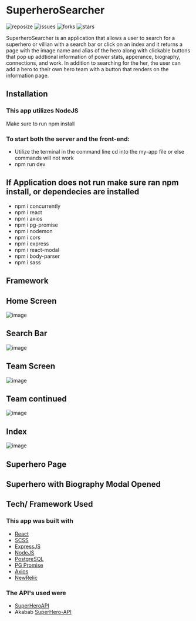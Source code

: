 # SuperheroSearcher
![reposize](https://img.shields.io/github/repo-size/savi1623/SuperheroSearcher)
![issues](https://img.shields.io/github/issues/savi1623/SuperheroSearcher)
![forks](https://img.shields.io/github/forks/savi1623/SuperheroSearcher)
![stars](https://img.shields.io/github/stars/savi1623/SuperheroSearcher)

SuperheroSearcher is an application that allows a user to search for a superhero or villian with a search bar or click on an index and it returns a page with the image name and alias of the hero along with clickable buttons that pop up addtional information of power stats, apperance, biography, connections, and work. In addition to searching for the her, the user can add a hero to their own hero team with a button that renders on the information page.

## Installation

### This app utilizes NodeJS

Make sure to run npm install

### To start both the server and the front-end:

- Utilize the terminal in the command line cd into the my-app file or else commands will not work
- npm run dev

## If Application does not run make sure ran npm install, or dependecies are installed
- npm i concurrently
- npm i react
- npm i axios
- npm i pg-promise
- npm i nodemon
- npm i cors
- npm i express
- npm i react-modal
- npm i body-parser
- npm i sass

## Framework

## Home Screen
![image](https://user-images.githubusercontent.com/49770610/76126962-b8aca000-5fbd-11ea-9746-42a5ffa29bc2.png)

## Search Bar
![image](https://user-images.githubusercontent.com/49770610/76127007-d7ab3200-5fbd-11ea-9ea4-a701af12784c.png)

## Team Screen
![image](https://user-images.githubusercontent.com/49770610/76127108-0d501b00-5fbe-11ea-88a8-e2f1048abe0a.png)

## Team continued
![image](https://user-images.githubusercontent.com/49770610/76127148-2fe23400-5fbe-11ea-8739-7f42069c3c11.png)

## Index
![image](https://user-images.githubusercontent.com/49770610/76127168-3e305000-5fbe-11ea-95c1-3ffe29a69d3d.png)

## Superhero Page

## Superhero with Biography Modal Opened

## Tech/ Framework Used

### This app was built with
- [React](https://reactjs.org/)
- [SCSS](https://sass-lang.com/documentation/syntax)
- [ExpressJS](https://expressjs.com/)
- [NodeJS](https://nodejs.org/en/)
- [PostgreSQL](https://www.postgresql.org/)
- [PG Promise](https://www.npmjs.com/package/pg-promise)
- [Axios](https://www.npmjs.com/package/axios)
- [NewRelic](https://newrelic.com/)

### The API's used were
- [SuperHeroAPI](https://superheroapi.com/index.html)
- Akabab [SuperHero-API](https://akabab.github.io/superhero-api/api/)

